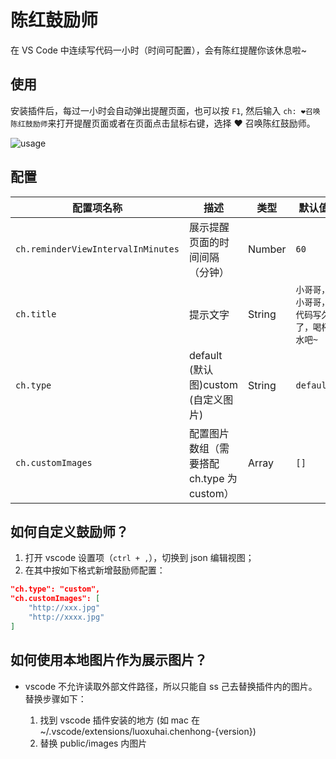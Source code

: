# 陈红鼓励师

在 VS Code 中连续写代码一小时（时间可配置），会有陈红提醒你该休息啦~

## 使用

安装插件后，每过一小时会自动弹出提醒页面，也可以按 `F1`, 然后输入 `ch: ❤召唤陈红鼓励师`来打开提醒页面或者在页面点击鼠标右键，选择 ❤ 召唤陈红鼓励师。

![usage](https://ito.oss-cn-beijing.aliyuncs.com/luoxuhai.chenhong/show.jpg?x-oss-process=style/fade)

## 配置

| 配置项名称                         | 描述                                       | 类型   | 默认值                                  |
| ---------------------------------- | ------------------------------------------ | ------ | --------------------------------------- |
| `ch.reminderViewIntervalInMinutes` | 展示提醒页面的时间间隔（分钟）             | Number | `60`                                    |
| `ch.title`                         | 提示文字                                   | String | `小哥哥，小哥哥，代码写久了，喝杯水吧~` |
| `ch.type`                          | default (默认图)custom (自定义图片)        | String | `default`                               |
| `ch.customImages`                  | 配置图片数组（需要搭配 ch.type 为 custom） | Array  | `[]`                                    |

## 如何自定义鼓励师？

1. 打开 vscode 设置项（`ctrl + ,`），切换到 json 编辑视图；
2. 在其中按如下格式新增鼓励师配置：

```json
"ch.type": "custom",
"ch.customImages": [
    "http://xxx.jpg"
    "http://xxxx.jpg"
]
```

## 如何使用本地图片作为展示图片？

- vscode 不允许读取外部文件路径，所以只能自 ss 己去替换插件内的图片。替换步骤如下：

  1. 找到 vscode 插件安装的地方 (如 mac 在~/.vscode/extensions/luoxuhai.chenhong-{version})
  2. 替换 public/images 内图片
